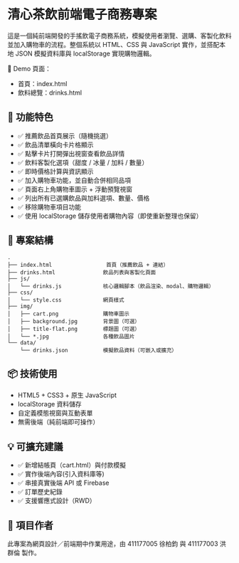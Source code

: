 # 清心茶飲前端電子商務專案

這是一個純前端開發的手搖飲電子商務系統，模擬使用者瀏覽、選購、客製化飲料並加入購物車的流程。整個系統以 HTML、CSS 與 JavaScript 實作，並搭配本地 JSON 模擬資料庫與 localStorage 實現購物邏輯。

🔗 Demo 頁面：

- 首頁：index.html
- 飲料總覽：drinks.html

## 🎯 功能特色

- ✅ 推薦飲品首頁展示（隨機挑選）
- ✅ 飲品清單橫向卡片格顯示
- ✅ 點擊卡片打開彈出視窗查看飲品詳情
- ✅ 飲料客製化選項（甜度 / 冰量 / 加料 / 數量）
- ✅ 即時價格計算與資訊顯示
- ✅ 加入購物車功能，並自動合併相同品項
- ✅ 頁面右上角購物車圖示 + 浮動預覽視窗
- ✅ 列出所有已選購飲品與加料選項、數量、價格
- ✅ 移除購物車項目功能
- ✅ 使用 localStorage 儲存使用者購物內容（即使重新整理也保留）

## 📁 專案結構

```text
.
├── index.html                 首頁（推薦飲品 + 連結）
├── drinks.html               飲品列表與客製化頁面
├── js/
│   └── drinks.js             核心邏輯腳本（飲品渲染、modal、購物邏輯）
├── css/
│   └── style.css             網頁樣式
├── img/
│   ├── cart.png              購物車圖示
│   ├── background.jpg        背景圖（可選）
│   ├── title-flat.png        標題圖（可選）
│   └── *.jpg                 各種飲品圖片
└── data/
    └── drinks.json           模擬飲品資料（可嵌入或擴充）
```

## 📦 技術使用

- HTML5 + CSS3 + 原生 JavaScript
- localStorage 資料儲存
- 自定義模態視窗與互動表單
- 無需後端（純前端即可操作）

## 💡 可擴充建議

- ✅ 新增結帳頁（cart.html）與付款模擬
- ✅ 實作後端內容(引入資料庫等)
- ✅ 串接真實後端 API 或 Firebase
- ✅ 訂單歷史紀錄
- ✅ 支援響應式設計（RWD）

## 🧋 項目作者

此專案為網頁設計／前端期中作業用途，由 411177005 徐柏鈞 與 411177003 洪群倫 製作。

